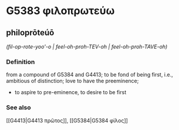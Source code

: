 # G5383 φιλοπρωτεύω

## philoprōteúō

_(fil-op-rote-yoo'-o | feel-oh-proh-TEV-oh | feel-oh-proh-TAVE-oh)_

### Definition

from a compound of G5384 and G4413; to be fond of being first, i.e., ambitious of distinction; love to have the preeminence; 

- to aspire to pre-eminence, to desire to be first

### See also

[[G4413|G4413 πρῶτος]], [[G5384|G5384 φίλος]]
